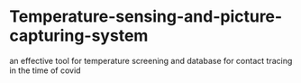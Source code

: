 # Temperature-sensing-and-picture-capturing-system
an effective tool for temperature screening and database for contact tracing in the time of covid
